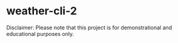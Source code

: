 # weather-cli-2

Disclaimer: Please note that this project is for demonstrational and educational purposes only.